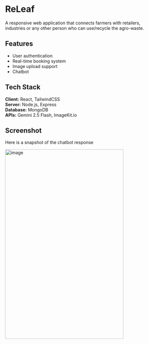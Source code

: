 # ReLeaf 
A responsive web application that connects farmers with retailers, industries or any other person who can use/recycle the agro-waste.

## Features
- User authentication
- Real-time booking system
- Image upload support
- Chatbot

## Tech Stack
**Client:** React, TailwindCSS  
**Server:** Node.js, Express  
**Database:** MongoDB  
**APIs:** Gemini 2.5 Flash, ImageKit.io

## Screenshot
Here is a snapshot of the chatbot response

<img width="382" height="611" alt="image" src="https://github.com/user-attachments/assets/6bddb768-bb2a-4211-9bb0-39543398a6c8" />
